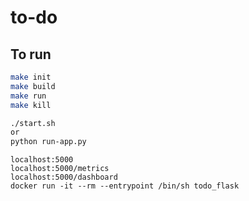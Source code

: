 # to-do


## To run
``` bash
make init
make build
make run
make kill

./start.sh 
or
python run-app.py
```


```
localhost:5000
localhost:5000/metrics
localhost:5000/dashboard
docker run -it --rm --entrypoint /bin/sh todo_flask
```